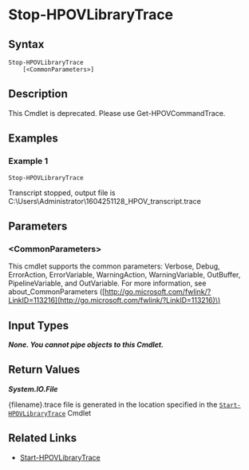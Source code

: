 ﻿---
description: Stop HPOV Library Verbose Trace.
---

# Stop-HPOVLibraryTrace

## Syntax

```text
Stop-HPOVLibraryTrace
    [<CommonParameters>]
```

## Description

This Cmdlet is deprecated.  Please use Get-HPOVCommandTrace.

## Examples

###  Example 1 

```text
Stop-HPOVLibraryTrace

```

Transcript stopped, output file is C:\Users\Administrator\1604251128_HPOV_transcript.trace

## Parameters

### &lt;CommonParameters&gt;

This cmdlet supports the common parameters: Verbose, Debug, ErrorAction, ErrorVariable, WarningAction, WarningVariable, OutBuffer, PipelineVariable, and OutVariable. For more information, see about\_CommonParameters \([http://go.microsoft.com/fwlink/?LinkID=113216](http://go.microsoft.com/fwlink/?LinkID=113216)\)

## Input Types

_**None.  You cannot pipe objects to this Cmdlet.**_

## Return Values

_**System.IO.File**_

{filename}.trace file is generated in the location specified in the [`Start-HPOVLibraryTrace`](start-hpovlibrarytrace.md) Cmdlet

## Related Links

* [Start-HPOVLibraryTrace](start-hpovlibrarytrace.md)
